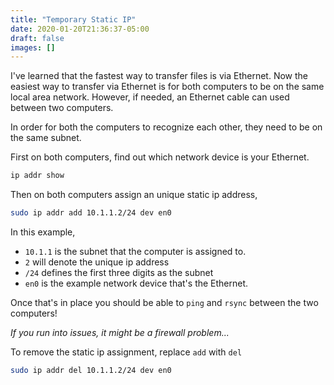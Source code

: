 ```yaml
---
title: "Temporary Static IP"
date: 2020-01-20T21:36:37-05:00
draft: false
images: []
---
```


I've learned that the fastest way to transfer files is via Ethernet. Now the easiest way to transfer via Ethernet is for both computers to be on the same local area network. However, if needed, an Ethernet cable can used between two computers. 

In order for both the computers to recognize each other, they need to be on the same subnet.

First on both computers, find out which network device is your Ethernet.

```bash
ip addr show
```

Then on both computers assign an unique static ip address,

```bash
sudo ip addr add 10.1.1.2/24 dev en0
```

In this example,

- `10.1.1` is the subnet that the computer is assigned to.
- `2` will denote the unique ip address
- `/24` defines the first three digits as the subnet
- `en0` is the example network device that's the Ethernet.

Once that's in place you should be able to `ping` and `rsync` between the two computers!

*If you run into issues, it might be a firewall problem...*

To remove the static ip assignment, replace `add` with `del`
```bash
sudo ip addr del 10.1.1.2/24 dev en0
```


